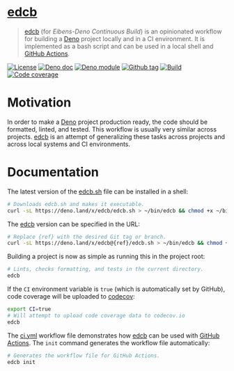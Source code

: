# [edcb]

> [edcb] (for _Eibens-Deno Continuous Build_) is an opinionated workflow for
> building a [Deno] project locally and in a CI environment. It is implemented
> as a bash script and can be used in a local shell and [GitHub Actions].

[![License][license-shield]](LICENSE) [![Deno doc][deno-doc-shield]][deno-doc]
[![Deno module][deno-land-shield]][deno-land]
[![Github tag][github-shield]][github] [![Build][build-shield]][build]
[![Code coverage][coverage-shield]][coverage]

# Motivation

In order to make a [Deno] project production ready, the code should be
formatted, linted, and tested. This workflow is usually very similar across
projects. [edcb] is an attempt of generalizing these tasks across projects and
across local systems and CI environments.

# Documentation

The latest version of the [edcb.sh] file can be installed in a shell:

```sh
# Downloads edcb.sh and makes it executable.
curl -sL https://deno.land/x/edcb/edcb.sh > ~/bin/edcb && chmod +x ~/bin/edcb
```

The [edcb] version can be specified in the URL:

```sh
# Replace {ref} with the desired Git tag or branch.
curl -sL https://deno.land/x/edcb@{ref}/edcb.sh > ~/bin/edcb && chmod +x ~/bin/edcb
```

Building a project is now as simple as running this in the project root:

```sh
# Lints, checks formatting, and tests in the current directory.
edcb
```

If the `CI` environment variable is `true` (which is automatically set by
GitHub), code coverage will be uploaded to [codecov]:

```sh
export CI=true
# Will attempt to upload code coverage data to codecov.io
edcb
```

The [ci.yml](.github/workflows/ci.yml) workflow file demonstrates how [edcb] can
be used with [GitHub Actions]. The `init` command generates the workflow file
automatically:

```sh
# Generates the workflow file for GitHub Actions.
edcb init
```

[edcb]: #
[Deno]: https://deno.land
[GitHub Actions]: https://github.com/features/actions
[codecov]: https://codecov.io
[edcb.sh]: edcb.sh

<!-- badges -->

[github]: https://github.com/eibens/edcb
[github-shield]: https://img.shields.io/github/v/tag/eibens/edcb?label&logo=github
[coverage-shield]: https://img.shields.io/codecov/c/github/eibens/edcb?logo=codecov&label
[license-shield]: https://img.shields.io/github/license/eibens/edcb?color=informational
[coverage]: https://codecov.io/gh/eibens/edcb
[build]: https://github.com/eibens/edcb/actions/workflows/ci.yml
[build-shield]: https://img.shields.io/github/workflow/status/eibens/edcb/ci?logo=github&label
[deno-doc]: https://doc.deno.land/https/deno.land/x/edcb/mod.ts
[deno-doc-shield]: https://img.shields.io/badge/doc-informational?logo=deno
[deno-land]: https://deno.land/x/edcb
[deno-land-shield]: https://img.shields.io/badge/x/edcb-informational?logo=deno&label
